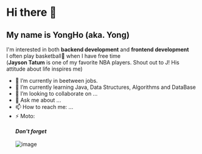 # Hi there 👋

## My name is **YongHo** (aka. Yong)<br>
 I'm interested in both **backend development** and **frontend development**<br>
 I often play basketball🏀 when I have free time<br>
 (**Jayson Tatum** is one of my favorite NBA players. Shout out to J! His attitude about life inspires me)<br>

- 🔭 I’m currently in beetween jobs.
- 🌱 I’m currently learning Java, Data Structures, Algorithms and DataBase
- 👯 I’m looking to collaborate on ...
- 💬 Ask me about ...
- 📫 How to reach me: ...
- ⚡ Moto:<br><br>
 ***Don't forget*** <br><br>![image](https://user-images.githubusercontent.com/115003898/204034892-7df14efd-d2c9-47e6-ba59-22a9cfb19d14.jpeg)<br>


<!--
**gdtknight/gdtknight** is a ✨ _special_ ✨ repository because its `README.md` (this file) appears on your GitHub profile.

Here are some ideas to get you started:


-->
